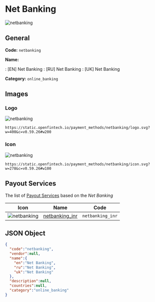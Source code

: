 
# Net Banking 
![netbanking](https://static.openfintech.io/payment_methods/netbanking/logo.svg?w=400&c=v0.59.26#w200)  

## General 
**Code:** `netbanking` 
 
**Name:** 
 
:	[EN] Net Banking 
:	[RU] Net Banking 
:	[UK] Net Banking 
 
**Category:** `online_banking` 
 

## Images 

### Logo 
![netbanking](https://static.openfintech.io/payment_methods/netbanking/logo.svg?w=400&c=v0.59.26#w200)  

```
https://static.openfintech.io/payment_methods/netbanking/logo.svg?w=400&c=v0.59.26#w200
```  

### Icon 
![netbanking](https://static.openfintech.io/payment_methods/netbanking/icon.svg?w=278&c=v0.59.26#w100)  

```
https://static.openfintech.io/payment_methods/netbanking/icon.svg?w=278&c=v0.59.26#w100
```  

## Payout Services 
 
The list of [Payout Services](/payout-services/) based on the _Net Banking_ 

|Icon|Name|Code| 
|:---:|:---:|:---:| 
|![netbanking](https://static.openfintech.io/payout_methods/netbanking/icon.svg?w=278&c=v0.59.26#w40) |[netbanking_inr](/payout-services/netbanking_inr/)|`netbanking_inr`| 
 

## JSON Object 

```json
{
  "code":"netbanking",
  "vendor":null,
  "name":{
    "en":"Net Banking",
    "ru":"Net Banking",
    "uk":"Net Banking"
  },
  "description":null,
  "countries":null,
  "category":"online_banking"
}
```  
